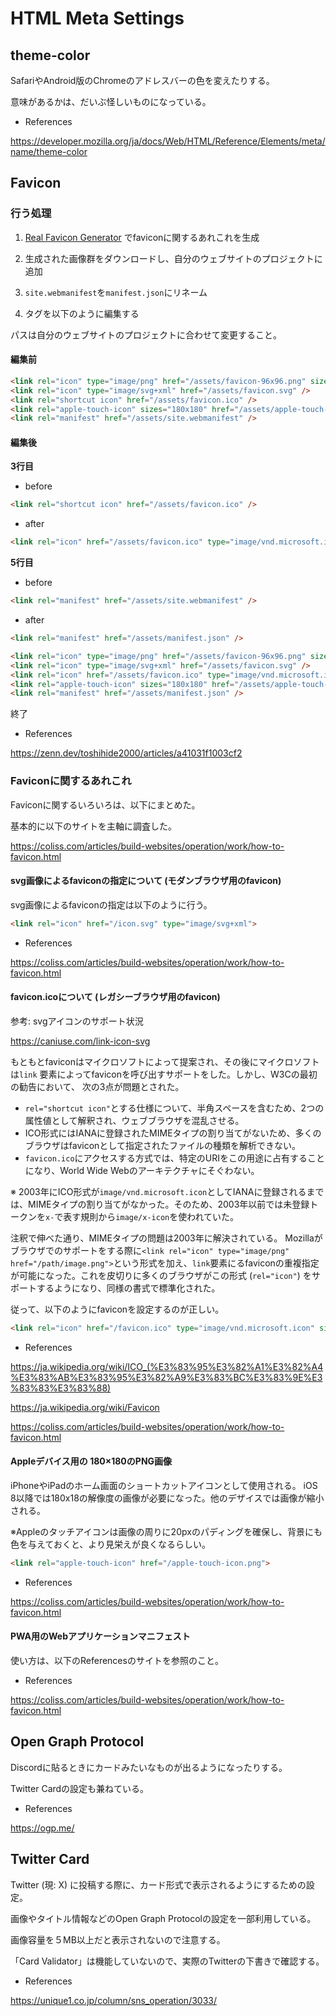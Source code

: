 # HTML Meta Settings

## theme-color

SafariやAndroid版のChromeのアドレスバーの色を変えたりする。

意味があるかは、だいぶ怪しいものになっている。

- References

https://developer.mozilla.org/ja/docs/Web/HTML/Reference/Elements/meta/name/theme-color

## Favicon

### 行う処理

1. [Real Favicon Generator](https://realfavicongenerator.net/) でfaviconに関するあれこれを生成

2. 生成された画像群をダウンロードし、自分のウェブサイトのプロジェクトに追加

3. `site.webmanifest`を`manifest.json`にリネーム

4. タグを以下のように編集する

パスは自分のウェブサイトのプロジェクトに合わせて変更すること。

#### 編集前

```html
<link rel="icon" type="image/png" href="/assets/favicon-96x96.png" sizes="96x96" />
<link rel="icon" type="image/svg+xml" href="/assets/favicon.svg" />
<link rel="shortcut icon" href="/assets/favicon.ico" />
<link rel="apple-touch-icon" sizes="180x180" href="/assets/apple-touch-icon.png" />
<link rel="manifest" href="/assets/site.webmanifest" />
```

#### 編集後

**3行目**

- before

```html
<link rel="shortcut icon" href="/assets/favicon.ico" />
```

- after

```html
<link rel="icon" href="/assets/favicon.ico" type="image/vnd.microsoft.icon" sizes="any" />
```

**5行目**

- before

```html
<link rel="manifest" href="/assets/site.webmanifest" />
```

- after

```html
<link rel="manifest" href="/assets/manifest.json" />
```

```html
<link rel="icon" type="image/png" href="/assets/favicon-96x96.png" sizes="96x96" />
<link rel="icon" type="image/svg+xml" href="/assets/favicon.svg" />
<link rel="icon" href="/assets/favicon.ico" type="image/vnd.microsoft.icon" sizes="any" />
<link rel="apple-touch-icon" sizes="180x180" href="/assets/apple-touch-icon.png" />
<link rel="manifest" href="/assets/manifest.json" />
```

終了

- References

https://zenn.dev/toshihide2000/articles/a41031f1003cf2

### Faviconに関するあれこれ

Faviconに関するいろいろは、以下にまとめた。

基本的に以下のサイトを主軸に調査した。

https://coliss.com/articles/build-websites/operation/work/how-to-favicon.html

#### svg画像によるfaviconの指定について (モダンブラウザ用のfavicon)

svg画像によるfaviconの指定は以下のように行う。

```html
<link rel="icon" href="/icon.svg" type="image/svg+xml">
```

- References

https://coliss.com/articles/build-websites/operation/work/how-to-favicon.html

#### favicon.icoについて (レガシーブラウザ用のfavicon)

参考: svgアイコンのサポート状況

https://caniuse.com/link-icon-svg

もともとfaviconはマイクロソフトによって提案され、その後にマイクロソフトは`link`
要素によってfaviconを呼び出すサポートをした。しかし、W3Cの最初の勧告において、
次の3点が問題とされた。

- `rel="shortcut icon"`とする仕様について、半角スペースを含むため、2つの属性値として解釈され、ウェブブラウザを混乱させる。
- ICO形式にはIANAに登録されたMIMEタイプの割り当てがないため、多くのブラウザはfaviconとして指定されたファイルの種類を解析できない。
- `favicon.ico`にアクセスする方式では、特定のURIをこの用途に占有することになり、World Wide Webのアーキテクチャにそぐわない。

※ 2003年にICO形式が`image/vnd.microsoft.icon`としてIANAに登録されるまでは、MIMEタイプの割り当てがなかった。そのため、2003年以前では未登録トークンを`x-`で表す規則から`image/x-icon`を使われていた。

注釈で伸べた通り、MIMEタイプの問題は2003年に解決されている。
Mozillaがブラウザでのサポートをする際に`<link rel="icon" type="image/png" href="/path/image.png">`という形式を加え、`link`要素にるfaviconの重複指定が可能になった。これを皮切りに多くのブラウザがこの形式 (`rel="icon"`) をサポートするようになり、同様の書式で標準化された。

従って、以下のようにfaviconを設定するのが正しい。

```html
<link rel="icon" href="/favicon.ico" type="image/vnd.microsoft.icon" sizes="any">
```

- References

https://ja.wikipedia.org/wiki/ICO_(%E3%83%95%E3%82%A1%E3%82%A4%E3%83%AB%E3%83%95%E3%82%A9%E3%83%BC%E3%83%9E%E3%83%83%E3%83%88)

https://ja.wikipedia.org/wiki/Favicon

https://coliss.com/articles/build-websites/operation/work/how-to-favicon.html

#### Appleデバイス用の 180×180のPNG画像

iPhoneやiPadのホーム画面のショートカットアイコンとして使用される。
iOS 8以降では180x18の解像度の画像が必要になった。他のデザイスでは画像が縮小される。

※Appleのタッチアイコンは画像の周りに20pxのパディングを確保し、背景にも色を与えておくと、より見栄えが良くなるらしい。

```html
<link rel="apple-touch-icon" href="/apple-touch-icon.png">
```

- References

https://coliss.com/articles/build-websites/operation/work/how-to-favicon.html

#### PWA用のWebアプリケーションマニフェスト

使い方は、以下のReferencesのサイトを参照のこと。

- References

https://coliss.com/articles/build-websites/operation/work/how-to-favicon.html

## Open Graph Protocol

Discordに貼るときにカードみたいなものが出るようになったりする。

Twitter Cardの設定も兼ねている。

- References

https://ogp.me/

## Twitter Card

Twitter (現: X) に投稿する際に、カード形式で表示されるようにするための設定。

画像やタイトル情報などのOpen Graph Protocolの設定を一部利用している。

画像容量を５MB以上だと表示されないので注意する。

「Card Validator」は機能していないので、実際のTwitterの下書きで確認する。

- References

https://unique1.co.jp/column/sns_operation/3033/
